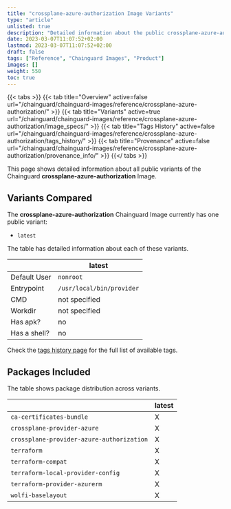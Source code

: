 ```yaml
---
title: "crossplane-azure-authorization Image Variants"
type: "article"
unlisted: true
description: "Detailed information about the public crossplane-azure-authorization Chainguard Image variants"
date: 2023-03-07T11:07:52+02:00
lastmod: 2023-03-07T11:07:52+02:00
draft: false
tags: ["Reference", "Chainguard Images", "Product"]
images: []
weight: 550
toc: true
---
```


{{< tabs >}}
{{< tab title="Overview" active=false url="/chainguard/chainguard-images/reference/crossplane-azure-authorization/" >}}
{{< tab title="Variants" active=true url="/chainguard/chainguard-images/reference/crossplane-azure-authorization/image_specs/" >}}
{{< tab title="Tags History" active=false url="/chainguard/chainguard-images/reference/crossplane-azure-authorization/tags_history/" >}}
{{< tab title="Provenance" active=false url="/chainguard/chainguard-images/reference/crossplane-azure-authorization/provenance_info/" >}}
{{</ tabs >}}

This page shows detailed information about all public variants of the Chainguard **crossplane-azure-authorization** Image.

## Variants Compared
The **crossplane-azure-authorization** Chainguard Image currently has one public variant: 

- `latest`

The table has detailed information about each of these variants.

|              | latest                    |
|--------------|---------------------------|
| Default User | `nonroot`                 |
| Entrypoint   | `/usr/local/bin/provider` |
| CMD          | not specified             |
| Workdir      | not specified             |
| Has apk?     | no                        |
| Has a shell? | no                        |

Check the [tags history page](/chainguard/chainguard-images/reference/crossplane-azure-authorization/tags_history/) for the full list of available tags.

## Packages Included
The table shows package distribution across variants.

|                                           | latest |
|-------------------------------------------|--------|
| `ca-certificates-bundle`                  | X      |
| `crossplane-provider-azure`               | X      |
| `crossplane-provider-azure-authorization` | X      |
| `terraform`                               | X      |
| `terraform-compat`                        | X      |
| `terraform-local-provider-config`         | X      |
| `terraform-provider-azurerm`              | X      |
| `wolfi-baselayout`                        | X      |

